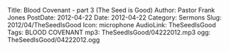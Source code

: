 Title: Blood Covenant - part 3 (The Seed is Good)
Author: Pastor Frank Jones
PostDate: 2012-04-22
Date: 2012-04-22
Category: Sermons
Slug: 2012/04/TheSeedIsGood
Icon: microphone
AudioLink: TheSeedIsGood
Tags: BLOOD COVENANT
mp3: TheSeedIsGood/04222012.mp3
ogg: TheSeedIsGood/04222012.ogg
